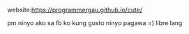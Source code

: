 website:https://programmergau.github.io/cute/

pm ninyo ako sa fb ko kung gusto ninyo pagawa =) libre lang 
